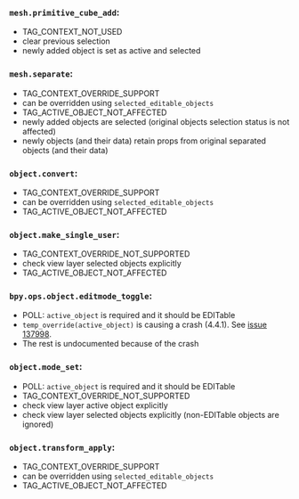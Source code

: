### `mesh.primitive_cube_add`:
* TAG_CONTEXT_NOT_USED
* clear previous selection
* newly added object is set as active and selected

### `mesh.separate`:

* TAG_CONTEXT_OVERRIDE_SUPPORT
* can be overridden using `selected_editable_objects`
* TAG_ACTIVE_OBJECT_NOT_AFFECTED
* newly added objects are selected (original objects selection status is not affected)
* newly objects (and their data) retain props from original separated objects (and their data)

### `object.convert`:

* TAG_CONTEXT_OVERRIDE_SUPPORT
* can be overridden using `selected_editable_objects`
* TAG_ACTIVE_OBJECT_NOT_AFFECTED

### `object.make_single_user`:

* TAG_CONTEXT_OVERRIDE_NOT_SUPPORTED
* check view layer selected objects explicitly
* TAG_ACTIVE_OBJECT_NOT_AFFECTED

### `bpy.ops.object.editmode_toggle`:

* POLL: `active_object` is required and it should be EDITable
* `temp_override(active_object)` is causing a crash (4.4.1). See [issue 137998](https://projects.blender.org/blender/blender/issues/137998).
* The rest is undocumented because of the crash

### `object.mode_set`:

* POLL: `active_object` is required and it should be EDITable
* TAG_CONTEXT_OVERRIDE_NOT_SUPPORTED
* check view layer active object explicitly
* check view layer selected objects explicitly (non-EDITable objects are ignored)

### `object.transform_apply`:

* TAG_CONTEXT_OVERRIDE_SUPPORT
* can be overridden using `selected_editable_objects`
* TAG_ACTIVE_OBJECT_NOT_AFFECTED
